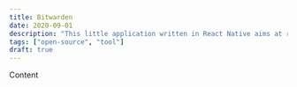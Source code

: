 ```yaml
---
title: Bitwarden
date: 2020-09-01
description: "This little application written in React Native aims at remoting my parent's house garage door."
tags: ["open-source", "tool"]
draft: true
---
```


Content
